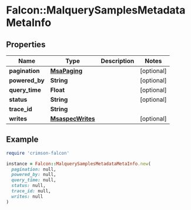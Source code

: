 # Falcon::MalquerySamplesMetadataMetaInfo

## Properties

| Name | Type | Description | Notes |
| ---- | ---- | ----------- | ----- |
| **pagination** | [**MsaPaging**](MsaPaging.md) |  | [optional] |
| **powered_by** | **String** |  | [optional] |
| **query_time** | **Float** |  | [optional] |
| **status** | **String** |  | [optional] |
| **trace_id** | **String** |  |  |
| **writes** | [**MsaspecWrites**](MsaspecWrites.md) |  | [optional] |

## Example

```ruby
require 'crimson-falcon'

instance = Falcon::MalquerySamplesMetadataMetaInfo.new(
  pagination: null,
  powered_by: null,
  query_time: null,
  status: null,
  trace_id: null,
  writes: null
)
```

